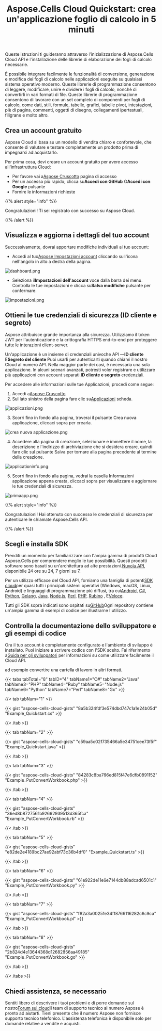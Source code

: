 ﻿---
title: "Aspose.Cells Cloud Quickstart: crea un'applicazione foglio di calcolo in 5 minuti"
second_title: Documen
ArticleTitle: Aspose.Cells Cloud Quickstar
linktitle: Quickstar
type: docs
url: /it/quickstart/
description: Aspose.Cells Cloud supporta Excel per creare, convertire, unire, dividere, proteggere, operazioni di oggetti interni e così via
weight: 20
kwords: Excel, Office Cloud, REST API, Foglio di calcolo, PDF, CSV, Json, Markdown, Avvio rapido
---
Queste istruzioni ti guideranno attraverso l'inizializzazione di Aspose.Cells Cloud API e l'installazione delle librerie di elaborazione dei fogli di calcolo necessarie.

È possibile integrare facilmente le funzionalità di conversione, generazione e modifica dei fogli di calcolo nelle applicazioni eseguite su qualsiasi sistema operativo moderno. Queste librerie di programmazione consentono di leggere, modificare, unire e dividere i fogli di calcolo, nonché di convertirli in vari formati di file. Queste librerie di programmazione consentono di lavorare con un set completo di componenti per fogli di calcolo, come dati, stili, formule, tabelle, grafici, tabelle pivot, intestazioni, piè di pagina, commenti, oggetti di disegno, collegamenti ipertestuali, filigrane e molto altro.

## Crea un account gratuito

Aspose Cloud si basa su un modello di vendita chiaro e confortevole, che consente di valutare e testare completamente un prodotto prima di impegnarsi ad acquistarlo.

Per prima cosa, devi creare un account gratuito per avere accesso all'infrastruttura Cloud:

-  Per favore vai a[Aspose Cruscotto](https://dashboard.aspose.cloud/#/) pagina di accesso
-  Per un accesso più rapido, clicca su**Accedi con GitHub** O**Accedi con Google** pulsante
- Fornire le informazioni richieste

{{% alert style="info" %}}

Congratulazioni! Ti sei registrato con successo su Aspose Cloud.

{{% /alert %}}

## Visualizza e aggiorna i dettagli del tuo account

Successivamente, dovrai apportare modifiche individuali al tuo account:

-  Accedi al tuo[Aspose Impostazioni account](https://id.containerize.com/admin/) cliccando sull'icona nell'angolo in alto a destra della pagina.

![dashboard.png](dashboard.png)

-  Seleziona il**Impostazioni dell'account** voce dalla barra dei menu. Controlla le tue impostazioni e clicca su**Salva modifiche** pulsante per confermare.

![impostazioni.png](settings.png)

## Ottieni le tue credenziali di sicurezza (ID cliente e segreto)

Aspose attribuisce grande importanza alla sicurezza. Utilizziamo il token JWT per l'autenticazione e la crittografia HTTPS end-to-end per proteggere tutte le interazioni client-server.

 Un'applicazione è un insieme di credenziali univoche API —**ID cliente** E**Segreto del cliente** Puoi usarli per autenticarti quando chiami il nostro Cloud al numero API. Nella maggior parte dei casi, è necessaria una sola applicazione. In alcuni scenari avanzati, potresti voler registrare e utilizzare più applicazioni con account separati.**ID cliente e segreto** credenziali.

Per accedere alle informazioni sulle tue Applicazioni, procedi come segue:

1.  Accedi a[Aspose Cruscotto](https://dashboard.aspose.cloud/#/)
 2. Sul lato sinistro della pagina fare clic su[Applicazioni](https://dashboard.aspose.cloud/applications) scheda.

![applicazioni.png](applications.png)

3. Scorri fino in fondo alla pagina, troverai il pulsante Crea nuova applicazione, cliccaci sopra per crearla.

![crea nuova applicazione.png](createnewapplication.png)

4. Accedere alla pagina di creazione, selezionare e immettere il nome, la descrizione e l'indirizzo di archiviazione che si desidera creare, quindi fare clic sul pulsante Salva per tornare alla pagina precedente al termine della creazione.

![applicationinfo.png](applicationinfo.png)

5. Scorri fino in fondo alla pagina, vedrai la casella Informazioni applicazione appena creata, cliccaci sopra per visualizzare e aggiornare le tue credenziali di sicurezza.

![primaapp.png](firstapp.png)

{{% alert style="info" %}}

Congratulazioni! Hai ottenuto con successo le credenziali di sicurezza per autenticare le chiamate Aspose.Cells API.

{{% /alert %}}

## Scegli e installa SDK

 Prenditi un momento per familiarizzare con l'ampia gamma di prodotti Cloud Aspose.Cells per comprendere meglio le tue possibilità. Questi prodotti software sono basati su un'architettura ad alte prestazioni.[Nuvola API](https://apireference.aspose.com/), disponibile 24 ore su 24, 7 giorni su 7.

 Per un utilizzo efficace del Cloud API, forniamo una famiglia di potenti[SDK cloud](https://products.aspose.cloud/cells/family)per quasi tutti i principali sistemi operativi (Windows, macOS, Linux, Android) e linguaggi di programmazione più diffusi, tra cui[Android](https://products.aspose.cloud/cells/android), [C#](https://products.aspose.cloud/cells/net), [Python](https://products.aspose.cloud/cells/python), [Golang](https://products.aspose.cloud/cells/go), [Java](https://products.aspose.cloud/cells/java), [Node.js](https://products.aspose.cloud/cells/nodejs), [Perl](https://products.aspose.cloud/cells/perl), [PHP](https://products.aspose.cloud/cells/php), [Rubino](https://products.aspose.cloud/cells/ruby) , E[Veloce](https://products.aspose.cloud/cells/swift).

 Tutti gli SDK sopra indicati sono ospitati su[GitHub](https://github.com/aspose-cells-cloud/)Ogni repository contiene un'ampia gamma di esempi di codice per illustrarne l'utilizzo.

## Controlla la documentazione dello sviluppatore e gli esempi di codice

 Ora il tuo account è completamente configurato e l'ambiente di sviluppo è installato. Puoi iniziare a scrivere codice con l'SDK scelto. Fai riferimento a[Guida per gli sviluppatori](https://docs.aspose.cloud/cells/developer-guide/) per informazioni su come utilizzare facilmente il Cloud API.

ad esempio convertire una cartella di lavoro in altri formati.

{{< tabs tabTotal="8" tabID="4" tabName1="C#" tabName2="Java" tabName3="PHP" tabName4="Ruby" tabName5="Node.js" tabName6="Python" tabName7="Perl" tabName8="Go" >}}

{{< tab tabNum="1" >}}

{{< gist "aspose-cells-cloud-gists" "8a5b324fdf3e574dbd747c1a1e24b05d" "Example_Quickstart.cs" >}}

{{< /tab >}}

{{< tab tabNum="2" >}}

{{< gist "aspose-cells-cloud-gists" "c59aa5c02f735466a5e34751cee73f5f" "Example_Quickstart.java" >}}

{{< /tab >}}

{{< tab tabNum="3" >}}

{{< gist "aspose-cells-cloud-gists" "84283c8ba766ed815f47e6dfb0891152" "Example_PutConvertWorkbook.php" >}}

{{< /tab >}}

{{< tab tabNum="4" >}}

{{< gist "aspose-cells-cloud-gists" "36ed8b8727561b92692939513d365fca" "Example_PutConvertWorkbook.rb" >}}

{{< /tab >}}

{{< tab tabNum="5" >}}

{{< gist "aspose-cells-cloud-gists" "e82de2e4189bc27ae92abf73c36b4df0" "Example_Quickstart.ts" >}}

{{< /tab >}}

{{< tab tabNum="6" >}}

{{< gist "aspose-cells-cloud-gists" "61e922de11e6e7144db88adcad6501c1" "Example_PutConvertWorkbook.py" >}}

{{< /tab >}}

{{< tab tabNum="7" >}}

{{< gist "aspose-cells-cloud-gists" "f82a3a00251e34ff8766116282c8c9ca" "Example_PutConvertWorkbook.pl" >}}

{{< /tab >}}

{{< tab tabNum="8" >}}

{{< gist "aspose-cells-cloud-gists" "2b824d4e13644368d12682856aa49185" "Example_PutConvertWorkbook.go" >}}

{{< /tab >}}

{{< /tabs >}}

## Chiedi assistenza, se necessario

 Sentiti libero di descrivere i tuoi problemi e di porre domande sul nostro[Forum sul cloud](https://forum.aspose.cloud/c/cells/7)Il team di supporto tecnico al numero Aspose è pronto ad aiutarti. Tieni presente che il numero Aspose non fornisce supporto tecnico telefonico. L'assistenza telefonica è disponibile solo per domande relative a vendite e acquisti.
